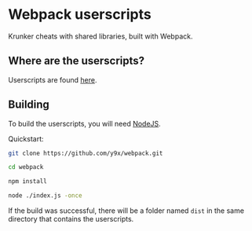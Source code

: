 # Webpack userscripts
Krunker cheats with shared libraries, built with Webpack.

## Where are the userscripts?

Userscripts are found [here](https://y9x.github.io/userscripts/).

## Building

To build the userscripts, you will need [NodeJS](https://nodejs.org/en/download/).

Quickstart:

```sh
git clone https://github.com/y9x/webpack.git

cd webpack

npm install

node ./index.js -once
```

If the build was successful, there will be a folder named `dist` in the same directory that contains the userscripts.